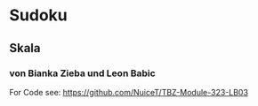 # Sudoku

## Skala

### von Bianka Zieba und Leon Babic

For Code see: <https://github.com/NuiceT/TBZ-Module-323-LB03>

